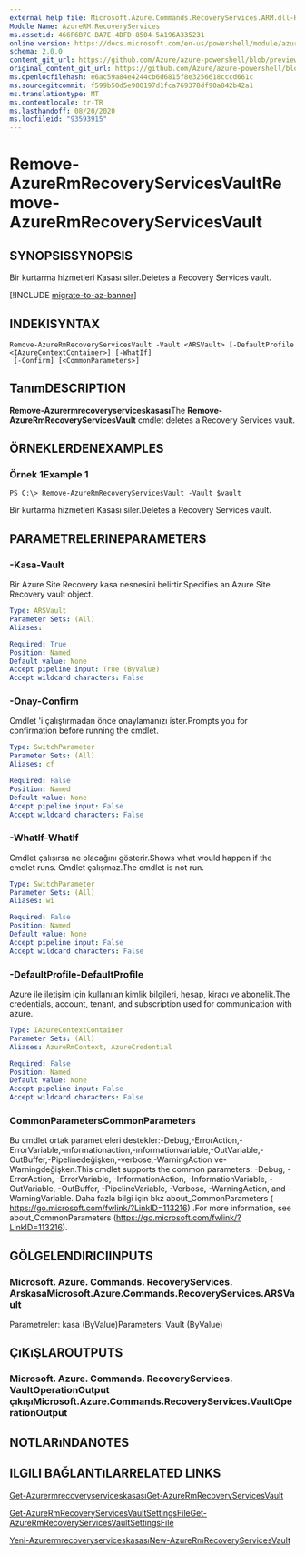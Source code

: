 ```yaml
---
external help file: Microsoft.Azure.Commands.RecoveryServices.ARM.dll-Help.xml
Module Name: AzureRM.RecoveryServices
ms.assetid: 466F6B7C-BA7E-4DFD-8504-5A196A335231
online version: https://docs.microsoft.com/en-us/powershell/module/azurerm.recoveryservices/remove-azurermrecoveryservicesvault
schema: 2.0.0
content_git_url: https://github.com/Azure/azure-powershell/blob/preview/src/ResourceManager/RecoveryServices/Commands.RecoveryServices/help/Remove-AzureRmRecoveryServicesVault.md
original_content_git_url: https://github.com/Azure/azure-powershell/blob/preview/src/ResourceManager/RecoveryServices/Commands.RecoveryServices/help/Remove-AzureRmRecoveryServicesVault.md
ms.openlocfilehash: e6ac59a84e4244cb6d6815f8e3256618cccd661c
ms.sourcegitcommit: f599b50d5e980197d1fca769378df90a842b42a1
ms.translationtype: MT
ms.contentlocale: tr-TR
ms.lasthandoff: 08/20/2020
ms.locfileid: "93593915"
---
```

# <span data-ttu-id="94498-101">Remove-AzureRmRecoveryServicesVault</span><span class="sxs-lookup"><span data-stu-id="94498-101">Remove-AzureRmRecoveryServicesVault</span></span>

## <span data-ttu-id="94498-102">SYNOPSIS</span><span class="sxs-lookup"><span data-stu-id="94498-102">SYNOPSIS</span></span>
<span data-ttu-id="94498-103">Bir kurtarma hizmetleri Kasası siler.</span><span class="sxs-lookup"><span data-stu-id="94498-103">Deletes a Recovery Services vault.</span></span>

[!INCLUDE [migrate-to-az-banner](../../includes/migrate-to-az-banner.md)]

## <span data-ttu-id="94498-104">INDEKI</span><span class="sxs-lookup"><span data-stu-id="94498-104">SYNTAX</span></span>

```
Remove-AzureRmRecoveryServicesVault -Vault <ARSVault> [-DefaultProfile <IAzureContextContainer>] [-WhatIf]
 [-Confirm] [<CommonParameters>]
```

## <span data-ttu-id="94498-105">Tanım</span><span class="sxs-lookup"><span data-stu-id="94498-105">DESCRIPTION</span></span>
<span data-ttu-id="94498-106">**Remove-Azurermrecoveryserviceskasası**</span><span class="sxs-lookup"><span data-stu-id="94498-106">The **Remove-AzureRmRecoveryServicesVault** cmdlet deletes a Recovery Services vault.</span></span>

## <span data-ttu-id="94498-107">ÖRNEKLERDEN</span><span class="sxs-lookup"><span data-stu-id="94498-107">EXAMPLES</span></span>

### <span data-ttu-id="94498-108">Örnek 1</span><span class="sxs-lookup"><span data-stu-id="94498-108">Example 1</span></span>
```
PS C:\> Remove-AzureRmRecoveryServicesVault -Vault $vault
```

<span data-ttu-id="94498-109">Bir kurtarma hizmetleri Kasası siler.</span><span class="sxs-lookup"><span data-stu-id="94498-109">Deletes a Recovery Services vault.</span></span>

## <span data-ttu-id="94498-110">PARAMETRELERINE</span><span class="sxs-lookup"><span data-stu-id="94498-110">PARAMETERS</span></span>

### <span data-ttu-id="94498-111">-Kasa</span><span class="sxs-lookup"><span data-stu-id="94498-111">-Vault</span></span>
<span data-ttu-id="94498-112">Bir Azure Site Recovery kasa nesnesini belirtir.</span><span class="sxs-lookup"><span data-stu-id="94498-112">Specifies an Azure Site Recovery vault object.</span></span>

```yaml
Type: ARSVault
Parameter Sets: (All)
Aliases:

Required: True
Position: Named
Default value: None
Accept pipeline input: True (ByValue)
Accept wildcard characters: False
```

### <span data-ttu-id="94498-113">-Onay</span><span class="sxs-lookup"><span data-stu-id="94498-113">-Confirm</span></span>
<span data-ttu-id="94498-114">Cmdlet 'i çalıştırmadan önce onaylamanızı ister.</span><span class="sxs-lookup"><span data-stu-id="94498-114">Prompts you for confirmation before running the cmdlet.</span></span>

```yaml
Type: SwitchParameter
Parameter Sets: (All)
Aliases: cf

Required: False
Position: Named
Default value: None
Accept pipeline input: False
Accept wildcard characters: False
```

### <span data-ttu-id="94498-115">-WhatIf</span><span class="sxs-lookup"><span data-stu-id="94498-115">-WhatIf</span></span>
<span data-ttu-id="94498-116">Cmdlet çalışırsa ne olacağını gösterir.</span><span class="sxs-lookup"><span data-stu-id="94498-116">Shows what would happen if the cmdlet runs.</span></span> <span data-ttu-id="94498-117">Cmdlet çalışmaz.</span><span class="sxs-lookup"><span data-stu-id="94498-117">The cmdlet is not run.</span></span>

```yaml
Type: SwitchParameter
Parameter Sets: (All)
Aliases: wi

Required: False
Position: Named
Default value: None
Accept pipeline input: False
Accept wildcard characters: False
```

### <span data-ttu-id="94498-118">-DefaultProfile</span><span class="sxs-lookup"><span data-stu-id="94498-118">-DefaultProfile</span></span>
<span data-ttu-id="94498-119">Azure ile iletişim için kullanılan kimlik bilgileri, hesap, kiracı ve abonelik.</span><span class="sxs-lookup"><span data-stu-id="94498-119">The credentials, account, tenant, and subscription used for communication with azure.</span></span>

```yaml
Type: IAzureContextContainer
Parameter Sets: (All)
Aliases: AzureRmContext, AzureCredential

Required: False
Position: Named
Default value: None
Accept pipeline input: False
Accept wildcard characters: False
```

### <span data-ttu-id="94498-120">CommonParameters</span><span class="sxs-lookup"><span data-stu-id="94498-120">CommonParameters</span></span>
<span data-ttu-id="94498-121">Bu cmdlet ortak parametreleri destekler:-Debug,-ErrorAction,-ErrorVariable,-ınformationaction,-ınformationvariable,-OutVariable,-OutBuffer,-Pipelinedeğişken,-verbose,-WarningAction ve-Warningdeğişken.</span><span class="sxs-lookup"><span data-stu-id="94498-121">This cmdlet supports the common parameters: -Debug, -ErrorAction, -ErrorVariable, -InformationAction, -InformationVariable, -OutVariable, -OutBuffer, -PipelineVariable, -Verbose, -WarningAction, and -WarningVariable.</span></span> <span data-ttu-id="94498-122">Daha fazla bilgi için bkz about_CommonParameters ( https://go.microsoft.com/fwlink/?LinkID=113216) .</span><span class="sxs-lookup"><span data-stu-id="94498-122">For more information, see about_CommonParameters (https://go.microsoft.com/fwlink/?LinkID=113216).</span></span>

## <span data-ttu-id="94498-123">GÖLGELENDIRICI</span><span class="sxs-lookup"><span data-stu-id="94498-123">INPUTS</span></span>

### <span data-ttu-id="94498-124">Microsoft. Azure. Commands. RecoveryServices. Arskasa</span><span class="sxs-lookup"><span data-stu-id="94498-124">Microsoft.Azure.Commands.RecoveryServices.ARSVault</span></span>
<span data-ttu-id="94498-125">Parametreler: kasa (ByValue)</span><span class="sxs-lookup"><span data-stu-id="94498-125">Parameters: Vault (ByValue)</span></span>

## <span data-ttu-id="94498-126">ÇıKıŞLAR</span><span class="sxs-lookup"><span data-stu-id="94498-126">OUTPUTS</span></span>

### <span data-ttu-id="94498-127">Microsoft. Azure. Commands. RecoveryServices. VaultOperationOutput çıkışı</span><span class="sxs-lookup"><span data-stu-id="94498-127">Microsoft.Azure.Commands.RecoveryServices.VaultOperationOutput</span></span>

## <span data-ttu-id="94498-128">NOTLARıNDA</span><span class="sxs-lookup"><span data-stu-id="94498-128">NOTES</span></span>

## <span data-ttu-id="94498-129">ILGILI BAĞLANTıLAR</span><span class="sxs-lookup"><span data-stu-id="94498-129">RELATED LINKS</span></span>

[<span data-ttu-id="94498-130">Get-Azurermrecoveryserviceskasası</span><span class="sxs-lookup"><span data-stu-id="94498-130">Get-AzureRmRecoveryServicesVault</span></span>](./Get-AzureRmRecoveryServicesVault.md)

[<span data-ttu-id="94498-131">Get-AzureRmRecoveryServicesVaultSettingsFile</span><span class="sxs-lookup"><span data-stu-id="94498-131">Get-AzureRmRecoveryServicesVaultSettingsFile</span></span>](./Get-AzureRmRecoveryServicesVaultSettingsFile.md)

[<span data-ttu-id="94498-132">Yeni-Azurermrecoveryserviceskasası</span><span class="sxs-lookup"><span data-stu-id="94498-132">New-AzureRmRecoveryServicesVault</span></span>](./New-AzureRmRecoveryServicesVault.md)


